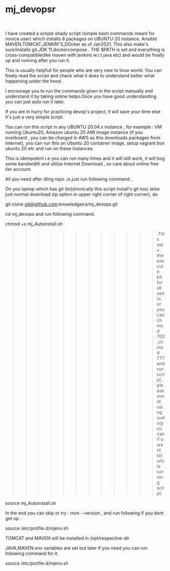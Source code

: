 # mj_devopsr
​

I have created a simple shady script (simple bash commands meant for novice user) which installs 8 packages on UBUNTU 20 instance. Ansible MAVEN,TOMCAT,JENKIN"S,DOcker as of Jan2021. This also make's sure/installs git,JDK 11,dockercompose . THE $PATH is set and everything is cross-compatible(like maven with jenkins w.r.t java etc) and would be finally  up and running after you run it.

This is usually helpfull for people who are very new to linux world. You can freely read the script and check what it does to understand better what happening under the hood.

I encourage you to run the commands given in the script manually and understand it by taking online helpo.Once you have good understanding you can just auto run it later.

If you are in hurry for practicing devop's project, it will save your time else it's just a very simple script.

You can run this script in any UBUNTU 20.04.x instance , for example :  VM running Ubuntu20, Amazon ubuntu 20 AMI image instance  (if you overboard , you can be charged in AWS as this downloads packages from Internet), you can run this on Ubuntu 20 container image, setup vagrant box ubuntu 20 etc and run on these instances.


This is idempotent i.e you can run many times and it will still work, it will hog some bandwidth and utilize Internet Download , so care about online free tier account.


All you need after dling repo ,is just run following command .

On you laptop which has git (lol)(ironically this script install's git too) (else just normal download zip option in upper right corner of right corner), do

git clone git@github.com:knowledgeira/mj_devops.git

cd mj_devops and run following command.


chmod +x mj_Autoinstall.sh     

>>>>>>>>>>>>.This sets the execute bit for all users or you can chmod 700,chmod 777 and run script , please avoid using sudo(you can if u want to) while running scirpt.

source mj_Autoinstall.sh



In the end you can skip or try : mvn --version , and run following if you dont get op .

source /etc/profile.d/mjenv.sh



TOMCAT and MAVEN will be installed in /opt/respective-dir

JAVA,MAVEN env variables are set but later if you need you can run following command for it.

source /etc/profile.d/mjenv.sh

